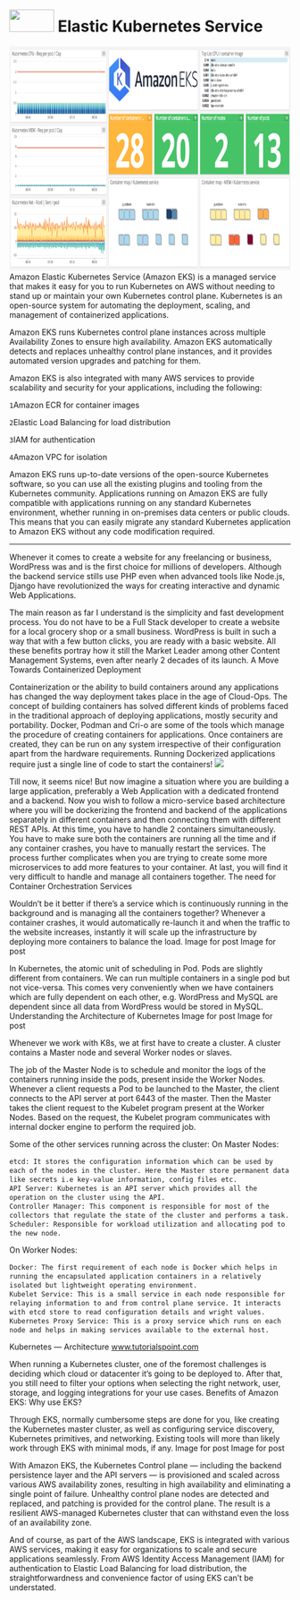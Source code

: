 # <img src=https://upload.wikimedia.org/wikipedia/commons/thumb/9/93/Amazon_Web_Services_Logo.svg/1280px-Amazon_Web_Services_Logo.svg.png height=40 width=80> Elastic Kubernetes Service
<img src="https://raw.githubusercontent.com/DataDog/integrations-core/master/amazon_eks/images/amazon_eks_dashboard.png" height=400 width=800>
Amazon Elastic Kubernetes Service (Amazon EKS) is a managed service that makes it easy for you to run Kubernetes on AWS without needing to stand up or maintain your own Kubernetes control plane. Kubernetes is an open-source system for automating the deployment, scaling, and management of containerized applications.

Amazon EKS runs Kubernetes control plane instances across multiple Availability Zones to ensure high availability. Amazon EKS automatically detects and replaces unhealthy control plane instances, and it provides automated version upgrades and patching for them.

Amazon EKS is also integrated with many AWS services to provide scalability and security for your applications, including the following:

`1`Amazon ECR for container images

`2`Elastic Load Balancing for load distribution

`3`IAM for authentication

`4`Amazon VPC for isolation

Amazon EKS runs up-to-date versions of the open-source Kubernetes software, so you can use all the existing plugins and tooling from the Kubernetes community. Applications running on Amazon EKS are fully compatible with applications running on any standard Kubernetes environment, whether running in on-premises data centers or public clouds. This means that you can easily migrate any standard Kubernetes application to Amazon EKS without any code modification required. 
____________________________________________________________________________________________________________________________________________________
Whenever it comes to create a website for any freelancing or business, WordPress was and is the first choice for millions of developers. Although the backend service stills use PHP even when advanced tools like Node.js, Django have revolutionized the ways for creating interactive and dynamic Web Applications.

The main reason as far I understand is the simplicity and fast development process. You do not have to be a Full Stack developer to create a website for a local grocery shop or a small business. WordPress is built in such a way that with a few button clicks, you are ready with a basic website. All these benefits portray how it still the Market Leader among other Content Management Systems, even after nearly 2 decades of its launch.
A Move Towards Containerized Deployment

Containerization or the ability to build containers around any applications has changed the way deployment takes place in the age of Cloud-Ops. The concept of building containers has solved different kinds of problems faced in the traditional approach of deploying applications, mostly security and portability. Docker, Podman and Cri-o are some of the tools which manage the procedure of creating containers for applications. Once containers are created, they can be run on any system irrespective of their configuration apart from the hardware requirements. Running Dockerized applications require just a single line of code to start the containers!
<img src="https://miro.medium.com/max/600/1*iCKRQHks0RX0loqUkcc-rg.png">


Till now, it seems nice! But now imagine a situation where you are building a large application, preferably a Web Application with a dedicated frontend and a backend. Now you wish to follow a micro-service based architecture where you will be dockerizing the frontend and backend of the applications separately in different containers and then connecting them with different REST APIs. At this time, you have to handle 2 containers simultaneously. You have to make sure both the containers are running all the time and if any container crashes, you have to manually restart the services. The process further complicates when you are trying to create some more microservices to add more features to your container. At last, you will find it very difficult to handle and manage all containers together.
The need for Container Orchestration Services

Wouldn’t be it better if there’s a service which is continuously running in the background and is managing all the containers together? Whenever a container crashes, it would automatically re-launch it and when the traffic to the website increases, instantly it will scale up the infrastructure by deploying more containers to balance the load.
Image for post
Image for post

In Kubernetes, the atomic unit of scheduling in Pod. Pods are slightly different from containers. We can run multiple containers in a single pod but not vice-versa. This comes very conveniently when we have containers which are fully dependent on each other, e.g. WordPress and MySQL are dependent since all data from WordPress would be stored in MySQL.
Understanding the Architecture of Kubernetes
Image for post
Image for post

Whenever we work with K8s, we at first have to create a cluster. A cluster contains a Master node and several Worker nodes or slaves.

The job of the Master Node is to schedule and monitor the logs of the containers running inside the pods, present inside the Worker Nodes. Whenever a client requests a Pod to be launched to the Master, the client connects to the API server at port 6443 of the master. Then the Master takes the client request to the Kubelet program present at the Worker Nodes. Based on the request, the Kubelet program communicates with internal docker engine to perform the required job.

Some of the other services running across the cluster:
On Master Nodes:

    etcd: It stores the configuration information which can be used by each of the nodes in the cluster. Here the Master store permanent data like secrets i.e key-value information, config files etc.
    API Server: Kubernetes is an API server which provides all the operation on the cluster using the API.
    Controller Manager: This component is responsible for most of the collectors that regulate the state of the cluster and performs a task.
    Scheduler: Responsible for workload utilization and allocating pod to the new node.

On Worker Nodes:

    Docker: The first requirement of each node is Docker which helps in running the encapsulated application containers in a relatively isolated but lightweight operating environment.
    Kubelet Service: This is a small service in each node responsible for relaying information to and from control plane service. It interacts with etcd store to read configuration details and wright values.
    Kubernetes Proxy Service: This is a proxy service which runs on each node and helps in making services available to the external host.

Kubernetes — Architecture
www.tutorialspoint.com

When running a Kubernetes cluster, one of the foremost challenges is deciding which cloud or datacenter it’s going to be deployed to. After that, you still need to filter your options when selecting the right network, user, storage, and logging integrations for your use cases.
Benefits of Amazon EKS: Why use EKS?

Through EKS, normally cumbersome steps are done for you, like creating the Kubernetes master cluster, as well as configuring service discovery, Kubernetes primitives, and networking. Existing tools will more than likely work through EKS with minimal mods, if any.
Image for post
Image for post

With Amazon EKS, the Kubernetes Control plane — including the backend persistence layer and the API servers — is provisioned and scaled across various AWS availability zones, resulting in high availability and eliminating a single point of failure. Unhealthy control plane nodes are detected and replaced, and patching is provided for the control plane. The result is a resilient AWS-managed Kubernetes cluster that can withstand even the loss of an availability zone.

And of course, as part of the AWS landscape, EKS is integrated with various AWS services, making it easy for organizations to scale and secure applications seamlessly. From AWS Identity Access Management (IAM) for authentication to Elastic Load Balancing for load distribution, the straightforwardness and convenience factor of using EKS can’t be understated.
